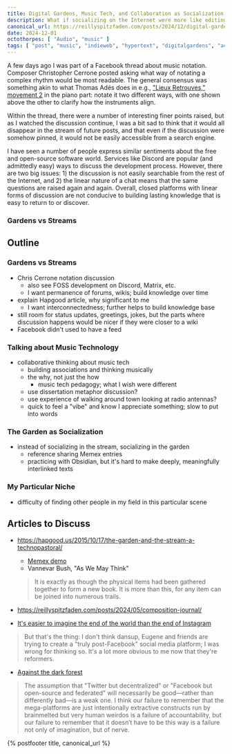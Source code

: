 ```yaml
---
title: Digital Gardens, Music Tech, and Collaboration as Socialization
description: What if socializing on the Internet were more like editing Wikipedia? Also I discuss some of the ways I want to write and talk about music technology.
canonical_url: https://reillyspitzfaden.com/posts/2024/12/digital-gardens-music-collaboration-socialization
date: 2024-12-01
octothorpes: [ "Audio", "music" ]
tags: [ "post", "music", "indieweb", "hypertext", "digitalgardens", "academia", "socialmedia" ]
---
```


A few days ago I was part of a Facebook thread about music notation. Composer Christopher Cerrone posted asking what way of notating a complex rhythm would be most readable. The general consensus was something akin to what Thomas Adés does in e.g., ["Lieux Retrouves," movement 2](https://www.youtube.com/watch?v=5DOoCEF1c2Q&t=300s) in the piano part: notate it two different ways, with one shown above the other to clarify how the instruments align.

Within the thread, there were a number of interesting finer points raised, but as I watched the discussion continue, I was a bit sad to think that it would all disappear in the stream of future posts, and that even if the discussion were somehow pinned, it would not be easily accessible from a search engine.

I have seen a number of people express similar sentiments about the free and open-source software world. Services like Discord are popular (and admittedly easy) ways to discuss the development process. However, there are two big issues: 1) the discussion is not easily searchable from the rest of the Internet, and 2) the linear nature of a chat means that the same questions are raised again and again. Overall, closed platforms with linear forms of discussion are not conducive to building lasting knowledge that is easy to return to or discover.

### Gardens vs Streams
## Outline
### Gardens vs Streams
- Chris Cerrone notation discussion
  - also see FOSS development on Discord, Matrix, etc.
  - I want permanence of forums, wikis; build knowledge over time
- explain Hapgood article, why significant to me
  - I want interconnectedness; further helps to build knowledge base
- still room for status updates, greetings, jokes, but the parts where discussion happens would be nicer if they were closer to a wiki
- Facebook didn't used to have a feed
### Talking about Music Technology
- collaborative thinking about music tech
  - building associations and thinking musically
  - the why, not just the how
    - music tech pedagogy; what I wish were different
  - use dissertation metaphor discussion?
  - use experience of walking around town looking at radio antennas?
  - quick to feel a "vibe" and know I appreciate something; slow to put into words
### The Garden as Socialization
- instead of socializing in the stream, socializing in the garden
  - reference sharing Memex entries
  - practicing with Obsidian, but it's hard to make deeply, meaningfully interlinked texts
### My Particular Niche
- difficulty of finding other people in my field in this particular scene

## Articles to Discuss
- https://hapgood.us/2015/10/17/the-garden-and-the-stream-a-technopastoral/
  - [Memex demo](https://www.youtube.com/watch?v=c539cK58ees)
  - Vannevar Bush, "As We May Think"
  > It is exactly as though the physical items had been gathered together to form a new book. It is more than this, for any item can be joined into numerous trails.

- https://reillyspitzfaden.com/posts/2024/05/composition-journal/

- [It's easier to imagine the end of the world than the end of Instagram](https://www.njms.ca/posts/2024-10-08.html)
> But that's the thing: I don't think dansup, Eugene and friends are trying to create a "truly post-Facebook" social media platform; I was wrong for thinking so. It's a lot more obvious to me now that they're reformers.

- [Against the dark forest](https://www.wrecka.ge/against-the-dark-forest/)
> The assumption that "Twitter but decentralized" or "Facebook but open-source and federated" will necessarily be good—rather than differently bad—is a weak one. 
> I think our failure to remember that the mega-platforms are just intentionally extractive constructs run by brainmelted but very human weirdos is a failure of accountability, but our failure to remember that it doesn’t have to be this way is a failure not only of imagination, but of nerve.

{% postfooter title, canonical_url %}
